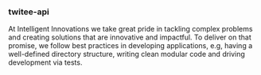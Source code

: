 ### twitee-api

At Intelligent Innovations we take great pride in tackling complex problems and creating
solutions that are innovative and impactful. To deliver on that promise, we follow best practices
in developing applications, e.g, having a well-defined directory structure, writing clean modular
code and driving development via tests.
